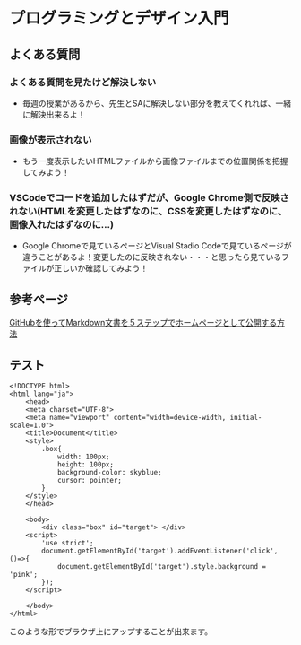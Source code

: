 # プログラミングとデザイン入門
## よくある質問

### よくある質問を見たけど解決しない
- 毎週の授業があるから、先生とSAに解決しない部分を教えてくれれば、一緒に解決出来るよ！

### 画像が表示されない
- もう一度表示したいHTMLファイルから画像ファイルまでの位置関係を把握してみよう！

### VSCodeでコードを追加したはずだが、Google Chrome側で反映されない(HTMLを変更したはずなのに、CSSを変更したはずなのに、画像入れたはずなのに...)
- Google Chromeで見ているページとVisual Stadio Codeで見ているページが違うことがあるよ！変更したのに反映されない・・・と思ったら見ているファイルが正しいか確認してみよう！


## 参考ページ
[GitHubを使ってMarkdown文書を５ステップでホームページとして公開する方法](https://qiita.com/MahoTakara/items/3800e9dc83b530d0a050)

## テスト

~~~
<!DOCTYPE html>
<html lang="ja">
    <head>
    <meta charset="UTF-8">
    <meta name="viewport" content="width=device-width, initial-scale=1.0">
    <title>Document</title>
    <style>
        .box{
            width: 100px;
            height: 100px;
            background-color: skyblue;
            cursor: pointer;
        }
    </style>
    </head>

    <body>
        <div class="box" id="target"> </div>
    <script>
        'use strict';
        document.getElementById('target').addEventListener('click', ()=>{
            document.getElementById('target').style.background = 'pink';
        });
    </script>

    </body>
</html>
~~~

このような形でブラウザ上にアップすることが出来ます。
